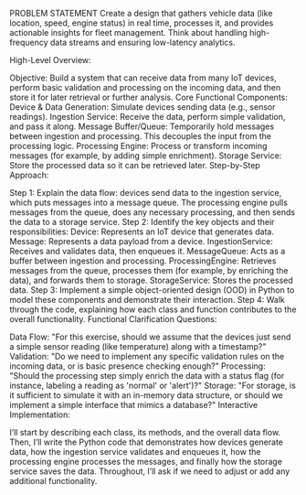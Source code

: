 PROBLEM STATEMENT
Create a design that gathers vehicle data (like location, speed, engine status) in real time, processes it, and provides actionable insights for fleet management. Think about handling high-frequency data streams and ensuring low-latency analytics.


High-Level Overview:

Objective: Build a system that can receive data from many IoT devices, perform basic validation and processing on the incoming data, and then store it for later retrieval or further analysis.
Core Functional Components:
Device & Data Generation: Simulate devices sending data (e.g., sensor readings).
Ingestion Service: Receive the data, perform simple validation, and pass it along.
Message Buffer/Queue: Temporarily hold messages between ingestion and processing. This decouples the input from the processing logic.
Processing Engine: Process or transform incoming messages (for example, by adding simple enrichment).
Storage Service: Store the processed data so it can be retrieved later.
Step-by-Step Approach:

Step 1: Explain the data flow: devices send data to the ingestion service, which puts messages into a message queue. The processing engine pulls messages from the queue, does any necessary processing, and then sends the data to a storage service.
Step 2: Identify the key objects and their responsibilities:
Device: Represents an IoT device that generates data.
Message: Represents a data payload from a device.
IngestionService: Receives and validates data, then enqueues it.
MessageQueue: Acts as a buffer between ingestion and processing.
ProcessingEngine: Retrieves messages from the queue, processes them (for example, by enriching the data), and forwards them to storage.
StorageService: Stores the processed data.
Step 3: Implement a simple object-oriented design (OOD) in Python to model these components and demonstrate their interaction.
Step 4: Walk through the code, explaining how each class and function contributes to the overall functionality.
Functional Clarification Questions:

Data Flow: "For this exercise, should we assume that the devices just send a simple sensor reading (like temperature) along with a timestamp?"
Validation: "Do we need to implement any specific validation rules on the incoming data, or is basic presence checking enough?"
Processing: "Should the processing step simply enrich the data with a status flag (for instance, labeling a reading as 'normal' or 'alert')?"
Storage: "For storage, is it sufficient to simulate it with an in-memory data structure, or should we implement a simple interface that mimics a database?"
Interactive Implementation:

I’ll start by describing each class, its methods, and the overall data flow.
Then, I’ll write the Python code that demonstrates how devices generate data, how the ingestion service validates and enqueues it, how the processing engine processes the messages, and finally how the storage service saves the data.
Throughout, I’ll ask if we need to adjust or add any additional functionality.